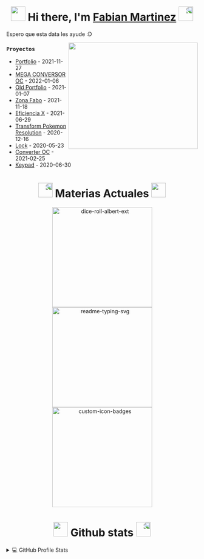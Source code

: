 <h1 align="center"><img src="https://media.giphy.com/media/NE353aasvIpC7u6aHv/giphy.gif" height="38" /> Hi there, I'm <a href="https://fabian-martinez1.github.io/" target="_blank">Fabian Martinez</a>
 <img style="transform:scaleX(-1);" src="https://media.giphy.com/media/NE353aasvIpC7u6aHv/giphy.gif" height="38" /></h1>

Espero que esta data les ayude :D

<a href="#"><img align="right" src="https://media.giphy.com/media/l3vRd7MSzBC4H8FyM/giphy.gif" width="340 " height="280" /></a>

### ```Proyectos``` 

- <a href='https://fabian-martinez1.github.io/' target='_blank'>Portfolio</a> - 2021-11-27
- <a href='https://fabian-martinez1.github.io/Mega-Conversor-OC/' target='_blank'>MEGA CONVERSOR OC</a> - 2022-01-06
- <a href='https://fabian-martinez1.github.io/Old_Portfolio/' target='_blank'>Old Portfolio</a> - 2021-01-07
- <a href='https://zonafabo.github.io/' target='_blank'>Zona Fabo</a> - 2021-11-18
- <a href='https://fabian-martinez1.github.io/Efficiency_X/' target='_blank'>Eficiencia X</a> - 2021-06-29
- <a href='https://fabian-martinez1.github.io/Transform-Pokemon-Resolution/' target='_blank'>Transform Pokemon Resolution</a> - 2020-12-16
- <a href='https://fabian-martinez1.github.io/Lock/' target='_blank'>Lock</a> - 2020-05-23
- <a href='https://fabian-martinez1.github.io/Converter-OC/' target='_blank'>Converter OC</a> - 2021-02-25
- <a href='https://fabian-martinez1.github.io/Keypad/' target='_blank'>Keypad</a> - 2020-06-30


<h1 align="center"><img style="transform:scaleX(-1);" src="https://media.giphy.com/media/YVsqk0CpvC1upjGqHl/giphy.gif" height="38" /> Materias Actuales</a>
 <img 
src="https://media.giphy.com/media/YVsqk0CpvC1upjGqHl/giphy.gif" height="38" /></h1>



<p align="center">
  <a href="https://github.com/Fabian-Martinez1/FOD"><img width="263" src="https://denvercoder1-github-readme-stats.vercel.app/api/pin/?username=Fabian-Martinez1&repo=FOD&theme=react&bg_color=1F222E&title_color=0176FF&icon_color=F8D866&hide_border=true&show_icons=false" alt="dice-roll-albert-ext"></a>
  <a href="https://github.com/Fabian-Martinez1/Seminario-de-Lenguajes-Python"><img width="263" src="https://denvercoder1-github-readme-stats.vercel.app/api/pin/?username=Fabian-Martinez1&repo=ayed&theme=react&bg_color=1F222E&title_color=0176FF&icon_color=F8D866&hide_border=true&show_icons=false" alt="readme-typing-svg"></a>
  <a href="https://github.com/Fabian-Martinez1/AyED"><img width="263" src="https://denvercoder1-github-readme-stats.vercel.app/api/pin/?username=Fabian-Martinez1&repo=Seminario-de-Lenguajes-Python&theme=react&bg_color=1F222E&title_color=0176FF&icon_color=F8D866&hide_border=true&show_icons=false" alt="custom-icon-badges"></a>

</p>




<h1 align="center"><img src="https://media.giphy.com/media/cj87CxfRtrUifF3Ryk/giphy.gif" height="38" /> Github stats</a>
 <img style="transform:scaleX(-1);" src="https://media.giphy.com/media/cj87CxfRtrUifF3Ryk/giphy.gif" height="38" /></h1>

<!-- https://github.com/Fabian-Fartinez1/github-readme-stats -->

<details> 

  <summary>💻 GitHub Profile Stats</summary>
  <br/>
    <a align="center" href="https://github.com/Fabian-Fartinez1/github-readme-stats"><img alt="Fabian-Martinez1's Github Stats" src="https://denvercoder1-github-readme-stats.vercel.app/api/?username=Fabian-Martinez1&show_icons=true&count_private=true&theme=react&hide_border=true&bg_color=1F222E&title_color=0176FF&icon_color=F8D866" height="192px"/></a>
  <a align="center" href="https://github.com/Fabian-Fartinez1/github-readme-stats"><img alt="Fabian-Martinez's Top Languages" src="https://github-readme-stats.vercel.app/api/top-langs/?username=Fabian-Martinez1&langs_count=8&layout=compact&theme=react&hide_border=true&bg_color=1F222E&title_color=0176FF&icon_color=F8D866&hide=Jupyter%20Notebook" height="192px"/></a>

  <b>Nota:</b> Los idiomas principales son solo una métrica de los idiomas en los que se compone mi código público y no reflejan la experiencia o el nivel de habilidad.
<br>

 <a align="center" href="https://github.com/ashutosh00710/github-readme-activity-graph"><img alt="Fabian-Martinez's Activity Graph" src="https://denvercoder1-activity-graph.herokuapp.com/graph/?username=Fabian-Martinez1&bg_color=1F222E&color=F8D866&line=0176FF&point=FFFFFF&hide_border=true" /></a>




</details>

